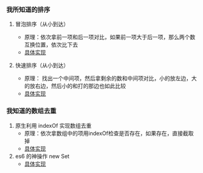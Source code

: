 ### 我所知道的排序
1. 冒泡排序（从小到达）
    - 原理：依次拿前一项和后一项对比，如果前一项大于后一项，那么两个数互换位置，依次比下去
    - [具体实现](http://js.jirengu.com/qomaj/61/edit)

2. 快速排序（从小到达）
    - 原理： 找出一个中间项，然后拿剩余的数和中间项对比，小的放左边，大的放右边，然后小的和打的那边也如此比较
    - [具体实现](http://js.jirengu.com/hoqok/73/edit?html,console,output)

### 我知道的数组去重
1. 原生利用 indexOf 实现数组去重
    - 原理：依次拿数组中的项用indexOf检查是否存在，如果存在，直接截取掉
    - [具体实现](http://js.jirengu.com/tovoc/42/edit)
2. es6 的神操作 new Set
    - [具体实现](http://js.jirengu.com/xazip/13/edit)

